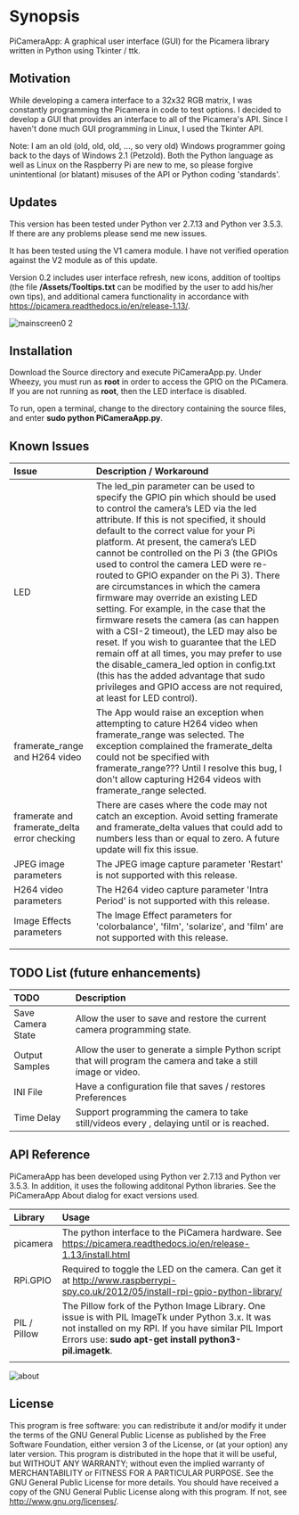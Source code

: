 # Synopsis

PiCameraApp: A graphical user interface (GUI) for the Picamera library written in Python using Tkinter / ttk.

## Motivation

While developing a camera interface to a 32x32 RGB matrix, I was constantly programming the Picamera in code to test options. I decided to develop a GUI that provides an interface to all of the Picamera's API. Since I haven't done much GUI programming in Linux, I used the Tkinter API. 

Note: I am an old (old, old, old, ..., so very old) Windows programmer going back to the days of Windows 2.1 (Petzold). Both the Python language as well as Linux on the Raspberry Pi are new to me, so please forgive unintentional (or blatant) misuses of the API or Python coding 'standards'.

## Updates

This version has been tested under Python ver 2.7.13 and Python ver 3.5.3. If there are any problems please send me new issues. 

It has been tested using the V1 camera module. I have not verified operation against the V2 module as of this update.

Version 0.2 includes user interface refresh, new icons, addition of tooltips (the file **/Assets/Tooltips.txt** can be modified by the user to add his/her own tips), and additional camera functionality in accordance with https://picamera.readthedocs.io/en/release-1.13/.

![mainscreen0 2](https://user-images.githubusercontent.com/3778024/36648609-43091bc0-1a5b-11e8-97c8-be0db1249a32.png)

## Installation

Download the Source directory and execute PiCameraApp.py. Under Wheezy, you must run as **root** in order to access the GPIO on the PiCamera. If you are not running as **root**, then the LED interface is disabled.

To run, open a terminal, change to the directory containing the source files, and enter **sudo python PiCameraApp.py**.

## Known Issues

| Issue      | Description / Workaround                               |
| :--------- | :----------------------------------------------------- |
| LED | The led_pin parameter can be used to specify the GPIO pin which should be used to control the camera’s LED via the led attribute. If this is not specified, it should default to the correct value for your Pi platform. At present, the camera’s LED cannot be controlled on the Pi 3 (the GPIOs used to control the camera LED were re-routed to GPIO expander on the Pi 3). There are circumstances in which the camera firmware may override an existing LED setting. For example, in the case that the firmware resets the camera (as can happen with a CSI-2 timeout), the LED may also be reset. If you wish to guarantee that the LED remain off at all times, you may prefer to use the disable_camera_led option in config.txt (this has the added advantage that sudo privileges and GPIO access are not required, at least for LED control). |
| framerate_range and H264 video | The App would raise an exception when attempting to cature H264 video when framerate_range was selected. The exception complained the framerate_delta could not be specified with framerate_range??? Until I resolve this bug, I don't allow capturing H264 videos with framerate_range selected. |
| framerate and framerate_delta error checking | There are cases where the code may not catch an exception. Avoid setting framerate and framerate_delta values that could add to numbers less than or equal to zero.  A future update will fix this issue.
| JPEG image parameters | The JPEG image capture parameter 'Restart' is not supported with this release. |
| H264 video parameters | The H264 video capture parameter 'Intra Period' is not supported with this release. |
| Image Effects parameters | The Image Effect parameters for 'colorbalance', 'film', 'solarize', and 'film' are not supported with this release. |
| | |

## TODO List (future enhancements)

| TODO       | Description                               |
| :--------- | :----------------------------------------------------- |
| Save Camera State | Allow the user to save and restore the current camera programming state. |
| Output Samples | Allow the user to generate a simple Python script that will program the camera and take a still image or video. |
| INI File | Have a configuration file that saves / restores Preferences |
| Time Delay | Support programming the camera to take still/videos every <time>, delaying <time> until <number> or <end time> is reached. |

## API Reference

PiCameraApp has been developed using Python ver 2.7.13 and Python ver 3.5.3. In addition, it uses the following additonal Python libraries. See the PiCameraApp About dialog for exact versions used.

| Library    | Usage                                               |
| :--------- | :-------------------------------------------------- |
| picamera   | The python interface to the PiCamera hardware. See https://picamera.readthedocs.io/en/release-1.13/install.html |
| RPi.GPIO   | Required to toggle the LED on the camera. Can get it at http://www.raspberrypi-spy.co.uk/2012/05/install-rpi-gpio-python-library/ |
| PIL / Pillow | The Pillow fork of the Python Image Library. One issue is with PIL ImageTk under Python 3.x. It was not installed on my RPI. If you have similar PIL Import Errors use:  **sudo apt-get install python3-pil.imagetk**. |
|     |    | 

![about](https://user-images.githubusercontent.com/3778024/36648694-71283a1c-1a5c-11e8-9c85-ec1f07218cca.png)

## License

This program is free software: you can redistribute it and/or modify it under the terms of the GNU General Public License as published by the Free Software Foundation, either version 3 of the License, or (at your option) any later version. This program is distributed in the hope that it will be useful, but WITHOUT ANY WARRANTY; without even the
 implied warranty of MERCHANTABILITY or FITNESS FOR A PARTICULAR PURPOSE.  See the GNU General Public License for more details. You should have received a copy of the GNU General Public License along with this program.  If not, see http://www.gnu.org/licenses/.
